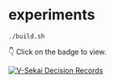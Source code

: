 # experiments


```
./build.sh
```


👇 Click on the badge to view.

[![V-Sekai Decision Records](https://V-Sekai.github.io/k3s-auto-start-gitops/log4brains/badge.svg)](https://V-Sekai.github.io/k3s-auto-start-gitops/log4brains/)


